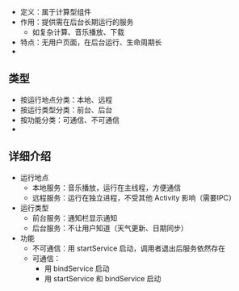 - 定义：属于计算型组件
- 作用：提供需在后台长期运行的服务
  - 如复杂计算、音乐播放、下载
- 特点：无用户页面，在后台运行、生命周期长
- 
## 类型
  - 按运行地点分类：本地、远程
  - 按运行类型分类：前台、后台
  - 按功能分类：可通信、不可通信
- 
## 详细介绍
  - 运行地点
    - 本地服务：音乐播放，运行在主线程，方便通信
    - 远程服务：运行在独立进程，不受其他 Activity 影响（需要IPC）
  - 运行类型
    - 前台服务：通知栏显示通知
    - 后台服务：不让用户知道（天气更新、日期同步）
  - 功能
    - 不可通信：用 startService 启动，调用者退出后服务依然存在
    - 可通信：
      - 用 bindService 启动
      - 用 startService 和 bindService 启动
